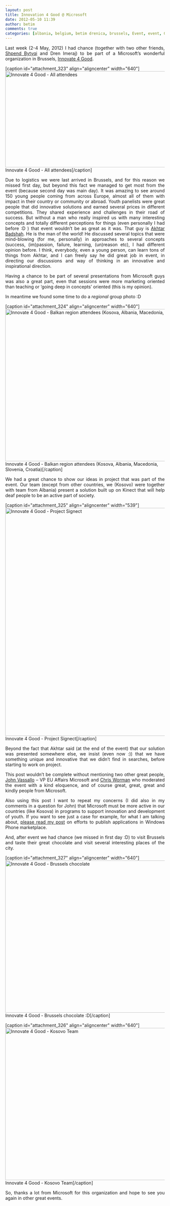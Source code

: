 ```yaml
---
layout: post
title: Innovation 4 Good @ Microsoft
date: 2012-05-10 11:39
author: betim
comments: true
categories: [albania, belgium, betim drenica, brussels, Event, event, General, innovate 4 good, innovation 4 good, kosovo, Microsoft, microsoft, microsoft europe, Technology, technology]
---
```

<p style="text-align:justify;">Last week (2-4 May, 2012) I had chance (together with two other friends, <a title="Shpend Bytyqi" href="https://twitter.com/#!/shpendb" target="_blank">Shpend Bytyqi</a> and Dren Imeraj) to be part of a Microsoft’s wonderful organization in Brussels, <a title="Innovate 4 Good" href="http://blogs.technet.com/b/microsoftupblog/archive/2012/05/03/beaming-bright-in-brussels-innovate4good-sparked-by-european-youth.aspx" target="_blank">Innovate 4 Good</a>.</p>


[caption id="attachment_323" align="aligncenter" width="640"]<a href="http://blog.betimdrenica.com/wp-content/uploads/2012/05/i4g-01.png"><img class="size-full wp-image-323" title="Innovate 4 Good - All attendees " src="http://blog.betimdrenica.com/wp-content/uploads/2012/05/i4g-01.png" alt="Innovate 4 Good - All attendees" width="640" height="303" /></a> Innovate 4 Good - All attendees[/caption]
<p style="text-align:justify;"><!--more-->Due to logistics we were last arrived in Brussels, and for this reason we missed first day, but beyond this fact we managed to get most from the event (because second day was main day). It was amazing to see around 150 young people coming from across Europe, almost all of them with impact in their country or community or abroad. Youth panelists were great people that did innovative solutions and earned several prices in different competitions. They shared experience and challenges in their road of success. But without a man who really inspired us with many interesting concepts and totally different perceptions for things (even personally I had before :D ) that event wouldn’t be as great as it was. That guy is <a title="Akhtar Badshah" href="https://twitter.com/#!/akhtarbad" target="_blank">Akhtar Badshah</a>. He is the man of the world! He discussed several topics that were mind-blowing (for me, personally) in approaches to several concepts (success, (im)passion, failure, learning, (un)reason etc), I had different opinion before. I think, everybody, even a young person, can learn tons of things from Akhtar, and I can freely say he did great job in event, in directing our discussions and way of thinking in an innovative and inspirational direction.</p>
<p style="text-align:justify;">Having a chance to be part of several presentations from Microsoft guys was also a great part, even that sessions were more marketing oriented than teaching or ‘going deep in concepts’ oriented (this is my opinion).</p>
<p style="text-align:justify;">In meantime we found some time to do a <em>regional</em> group photo :D</p>


[caption id="attachment_324" align="aligncenter" width="640"]<a href="http://blog.betimdrenica.com/wp-content/uploads/2012/05/i4g-02.jpg"><img class="size-full wp-image-324" title="Innovate 4 Good - Balkan region attendees (Kosova, Albania, Macedonia, Slovenia, Croatia)" src="http://blog.betimdrenica.com/wp-content/uploads/2012/05/i4g-02.jpg" alt="Innovate 4 Good - Balkan region attendees (Kosova, Albania, Macedonia, Slovenia, Croatia)" width="640" height="480" /></a> Innovate 4 Good - Balkan region attendees (Kosova, Albania, Macedonia, Slovenia, Croatia)[/caption]
<p style="text-align:justify;">We had a great chance to show our ideas in project that was part of the event. Our team (except from other countries, we (Kosovo) were together with team from Albania) present a solution built up on Kinect that will help deaf people to be an active part of society.</p>


[caption id="attachment_325" align="aligncenter" width="539"]<a href="http://blog.betimdrenica.com/wp-content/uploads/2012/05/i4g-03.jpg"><img class="size-full wp-image-325" title="Innovate 4 Good - Project Signect" src="http://blog.betimdrenica.com/wp-content/uploads/2012/05/i4g-03.jpg" alt="Innovate 4 Good - Project Signect" width="539" height="719" /></a> Innovate 4 Good - Project Signect[/caption]
<p style="text-align:justify;">Beyond the fact that Akhtar said (at the end of the event) that our solution was presented somewhere else, we insist (even now :)) that we have something unique and innovative that we didn’t find in searches, before starting to work on project.</p>
<p style="text-align:justify;">This post wouldn’t be complete without mentioning two other great people, <a title="John Vassallo" href="http://www.microsoft.com/presspass/emea/presscentre/ExecutiveBiographies/JohnVassallo.mspx" target="_blank">John Vassallo</a> – VP EU Affairs Microsoft and <a title="Chris Worman" href="https://twitter.com/#!/ChrisWorman" target="_blank">Chris Worman</a> who moderated the event with a kind eloquence, and of course great, great, great and kindly people from Microsoft.</p>
<p style="text-align:justify;">Also using this post I want to repeat my concerns (I did also in my comments in a question for John) that Microsoft must be more active in our countries (like Kosova) in programs to support innovation and development of youth. If you want to see just a case for example, for what I am talking about, <a title="Windows Phone 7 and epic efforts to publish applications" href="http://betimdrenica.wordpress.com/2012/01/25/windows-phone-7-and-epic-efforts-to-publish-applications/" target="_blank">please read my post</a> on efforts to publish applications in Windows Phone marketplace.</p>
<p style="text-align:justify;">And, after event we had chance (we missed in first day :D) to visit Brussels and taste their great chocolate and visit several interesting places of the city.</p>


[caption id="attachment_327" align="aligncenter" width="640"]<a href="http://blog.betimdrenica.com/wp-content/uploads/2012/05/i4g-05.jpg"><img class="size-full wp-image-327" title="Innovate 4 Good - Brussels chocolate" src="http://blog.betimdrenica.com/wp-content/uploads/2012/05/i4g-05.jpg" alt="Innovate 4 Good - Brussels chocolate" width="640" height="480" /></a> Innovate 4 Good - Brussels chocolate :D[/caption]

[caption id="attachment_326" align="aligncenter" width="640"]<a href="http://blog.betimdrenica.com/wp-content/uploads/2012/05/i4g-04.jpg"><img class="size-full wp-image-326" title="Innovate 4 Good - Kosovo Team" src="http://blog.betimdrenica.com/wp-content/uploads/2012/05/i4g-04.jpg" alt="Innovate 4 Good - Kosovo Team" width="640" height="480" /></a> Innovate 4 Good - Kosovo Team[/caption]
<p style="text-align:justify;">So, thanks a lot from Microsoft for this organization and hope to see you again in other great events.</p>
